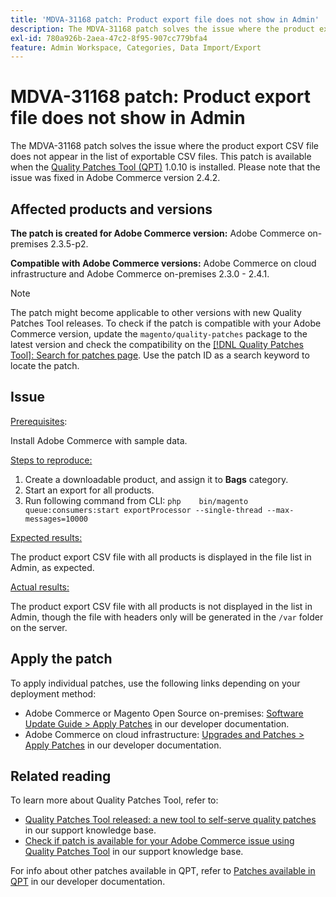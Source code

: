 ```yaml
---
title: 'MDVA-31168 patch: Product export file does not show in Admin'
description: The MDVA-31168 patch solves the issue where the product export CSV file does not appear in the list of exportable CSV files. This patch is available when the [Quality Patches Tool (QPT)](https://devdocs.magento.com/guides/v2.4/comp-mgr/patching.html#mqp) 1.0.10 is installed. Please note that the issue was fixed in Adobe Commerce version 2.4.2.
exl-id: 780a926b-2aea-47c2-8f95-907cc779bfa4
feature: Admin Workspace, Categories, Data Import/Export
---
```

# MDVA-31168 patch: Product export file does not show in Admin

The MDVA-31168 patch solves the issue where the product export CSV file does not appear in the list of exportable CSV files. This patch is available when the [Quality Patches Tool (QPT)](https://devdocs.magento.com/guides/v2.4/comp-mgr/patching.html#mqp) 1.0.10 is installed. Please note that the issue was fixed in Adobe Commerce version 2.4.2.

## Affected products and versions

 **The patch is created for Adobe Commerce version:** Adobe Commerce on-premises 2.3.5-p2.

 **Compatible with Adobe Commerce versions:** Adobe Commerce on cloud infrastructure and Adobe Commerce on-premises 2.3.0 - 2.4.1.

>[!NOTE]
>
>The patch might become applicable to other versions with new Quality Patches Tool releases. To check if the patch is compatible with your Adobe Commerce version, update the `magento/quality-patches` package to the latest version and check the compatibility on the [[!DNL Quality Patches Tool]: Search for patches page](https://devdocs.magento.com/quality-patches/tool.html#patch-grid). Use the patch ID as a search keyword to locate the patch.

## Issue

 <u>Prerequisites</u>:

Install Adobe Commerce with sample data.

 <u>Steps to reproduce:</u>

1. Create a downloadable product, and assign it to **Bags** category.
1. Start an export for all products.
1. Run following command from CLI:    ```php    bin/magento queue:consumers:start exportProcessor --single-thread --max-messages=10000    ```

 <u>Expected results:</u>

The product export CSV file with all products is displayed in the file list in Admin, as expected.

 <u>Actual results:</u>

The product export CSV file with all products is not displayed in the list in Admin, though the file with headers only will be generated in the `/var` folder on the server.

## Apply the patch

To apply individual patches, use the following links depending on your deployment method:

* Adobe Commerce or Magento Open Source on-premises: [Software Update Guide > Apply Patches](https://devdocs.magento.com/guides/v2.4/comp-mgr/patching/mqp.html) in our developer documentation.
* Adobe Commerce on cloud infrastructure: [Upgrades and Patches > Apply Patches](https://devdocs.magento.com/cloud/project/project-patch.html) in our developer documentation.

## Related reading

To learn more about Quality Patches Tool, refer to:

* [Quality Patches Tool released: a new tool to self-serve quality patches](/help/announcements/adobe-commerce-announcements/magento-quality-patches-released-new-tool-to-self-serve-quality-patches.md) in our support knowledge base.
* [Check if patch is available for your Adobe Commerce issue using Quality Patches Tool](/help/support-tools/patches-available-in-qpt-tool/check-patch-for-magento-issue-with-magento-quality-patches.md) in our support knowledge base.

For info about other patches available in QPT, refer to [Patches available in QPT](https://devdocs.magento.com/quality-patches/tool.html#patch-grid) in our developer documentation.
